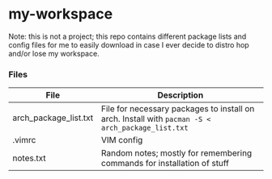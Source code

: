 # my-workspace
Note: this is not a project; this repo contains different package lists and config files for me to easily download in case I ever decide to distro hop and/or lose my workspace.
### Files
| File          | Description   |
| ------------- | ------------- |
| arch_package_list.txt | File for necessary packages to install on arch. Install with ```pacman -S < arch_package_list.txt``` |
| .vimrc | VIM config |
| notes.txt | Random notes; mostly for remembering commands for installation of stuff |
